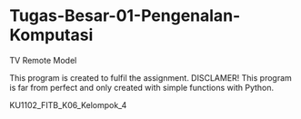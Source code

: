 # Tugas-Besar-01-Pengenalan-Komputasi
TV Remote Model

This program is created to fulfil the assignment. 
DISCLAMER! This program is far from perfect and only created with simple functions with Python.

KU1102_FITB_K06_Kelompok_4
